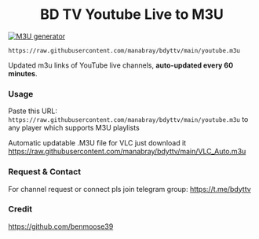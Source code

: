 <h1 align="center">BD TV Youtube Live to M3U</h1>

[![M3U generator](https://github.com/manabray/bdyttv/actions/workflows/m3u_Generator.yml/badge.svg)](https://github.com/manabray/bdyttv/actions/workflows/m3u_Generator.yml)

`https://raw.githubusercontent.com/manabray/bdyttv/main/youtube.m3u`

Updated m3u links of YouTube live channels, **auto-updated every 60 minutes**.

### Usage
Paste this URL: `https://raw.githubusercontent.com/manabray/bdyttv/main/youtube.m3u` to any player which supports M3U playlists

Automatic updatable .M3U file for VLC just download it https://raw.githubusercontent.com/manabray/bdyttv/main/VLC_Auto.m3u

### Request & Contact 

For channel request or connect pls join telegram group: https://t.me/bdyttv


### Credit 

https://github.com/benmoose39
